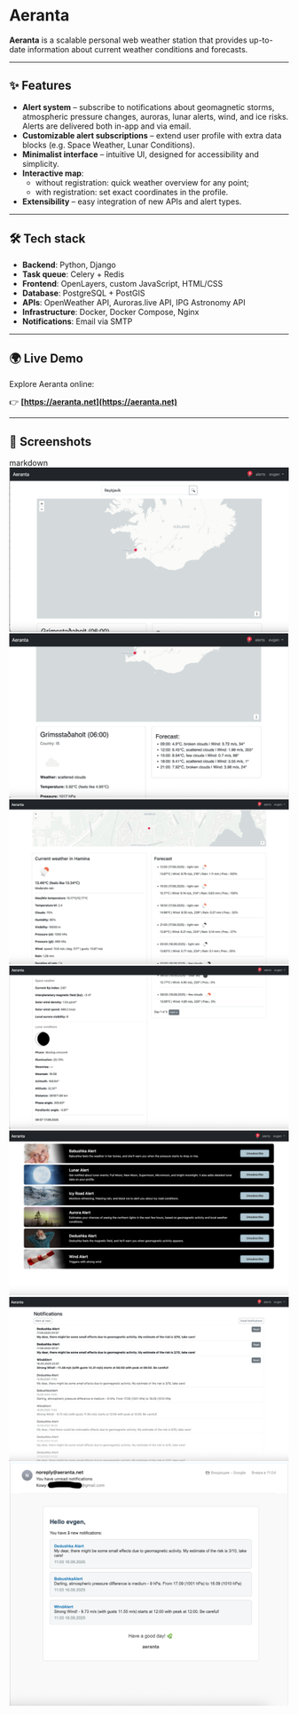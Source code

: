 # Aeranta

**Aeranta** is a scalable personal web weather station that provides up-to-date information about current weather conditions and forecasts.

---

## ✨ Features
- **Alert system** – subscribe to notifications about geomagnetic storms, atmospheric pressure changes, auroras, lunar alerts, wind, and ice risks. Alerts are delivered both in-app and via email.  
- **Customizable alert subscriptions** – extend user profile with extra data blocks (e.g. Space Weather, Lunar Conditions).  
- **Minimalist interface** – intuitive UI, designed for accessibility and simplicity.  
- **Interactive map**:
  - without registration: quick weather overview for any point;  
  - with registration: set exact coordinates in the profile.  
- **Extensibility** – easy integration of new APIs and alert types.  

---

## 🛠 Tech stack
- **Backend**: Python, Django  
- **Task queue**: Celery + Redis  
- **Frontend**: OpenLayers, custom JavaScript, HTML/CSS  
- **Database**: PostgreSQL + PostGIS  
- **APIs**: OpenWeather API, Auroras.live API, IPG Astronomy API  
- **Infrastructure**: Docker, Docker Compose, Nginx  
- **Notifications**: Email via SMTP  

---

## 🌍 Live Demo
Explore Aeranta online:

👉 **[https://aeranta.net](https://aeranta.net)**  

---

## 📸 Screenshots


markdown
![Map view](screenshots/map.png)
![Home Page view](screenshots/homepage.png)
![Profile view](screenshots/profile.png)
![Profile view](screenshots/profile2.png)
![Alerts view](screenshots/alerts.png)
![In-App Notifications](screenshots/notifications.png)
![Email Notifications](screenshots/email_notifications.png)
